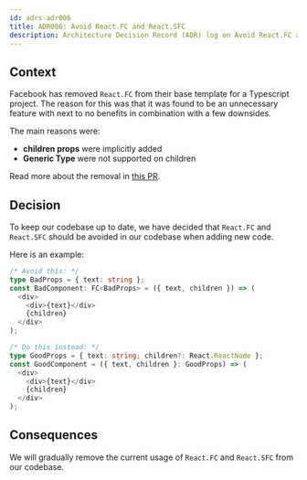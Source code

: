 ```yaml
---
id: adrs-adr006
title: ADR006: Avoid React.FC and React.SFC
description: Architecture Decision Record (ADR) log on Avoid React.FC and React.SFC
---
```


## Context

Facebook has removed `React.FC` from their base template for a Typescript
project. The reason for this was that it was found to be an unnecessary feature
with next to no benefits in combination with a few downsides.

The main reasons were:

- **children props** were implicitly added
- **Generic Type** were not supported on children

Read more about the removal in
[this PR](https://github.com/facebook/create-react-app/pull/8177).

## Decision

To keep our codebase up to date, we have decided that `React.FC` and `React.SFC`
should be avoided in our codebase when adding new code.

Here is an example:

```ts
/* Avoid this: */
type BadProps = { text: string };
const BadComponent: FC<BadProps> = ({ text, children }) => (
  <div>
    <div>{text}</div>
    {children}
  </div>
);

/* Do this instead: */
type GoodProps = { text: string; children?: React.ReactNode };
const GoodComponent = ({ text, children }: GoodProps) => (
  <div>
    <div>{text}</div>
    {children}
  </div>
);
```

## Consequences

We will gradually remove the current usage of `React.FC` and `React.SFC` from
our codebase.
